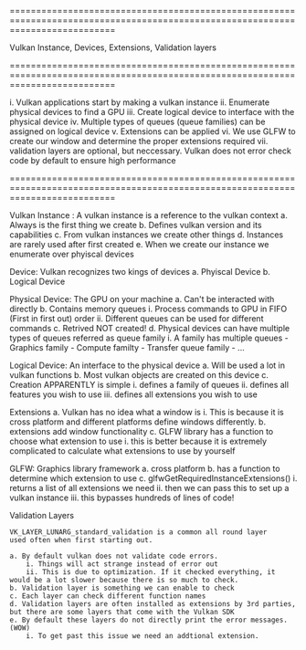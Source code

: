 ================================================================================================================================

Vulkan Instance, Devices, Extensions, Validation layers

================================================================================================================================

i. Vulkan applications start by making a vulkan instance
ii. Enumerate physical devices to find a GPU
iii. Create logical device to interface with the physical device
iv. Multiple types of queues (queue families) can be assigned on logical device
v. Extensions can be applied
vi. We use GLFW to create our window and determine the proper extensions required
vii. validation layers are optional, but neccessary. Vulkan does not error check code by default to ensure high performance

================================================================================================================================

Vulkan Instance : A vulkan instance is a reference to the vulkan context
    a. Always is the first thing we create
    b. Defines vulkan version and its capabilities
    c. From vulkan instances we create other things
    d. Instances are rarely used after first created
    e. When we create our instance we enumerate over phyiscal devices

Device: Vulkan recognizes two kings of devices
    a. Phyiscal Device
    b. Logical Device

Physical Device: The GPU on your machine
    a. Can't be interacted with directly
    b. Contains memory queues
        i. Process commands to GPU in FIFO (First in first out) order
        ii. Different queues can be used for different commands
    c. Retrived NOT created!
    d. Physical devices can have multiple types of queues  referred as queue family
        i. A family has multiple queues
            - Graphics family
            - Compute familty
            - Transfer queue family
            - ...

Logical Device: An interface to the physical device
    a. Will be used a lot in vulkan functions
    b. Most vulkan objects are created on this device
    c. Creation APPARENTLY is simple 
        i. defines a family of queues
        ii. defines all features you wish to use
        iii. defines all extensions you wish to use

Extensions
    a. Vulkan has no idea what a window is
        i. This is because it is cross platform and different platforms define windows differently.
    b. extensions add window functionality
    c. GLFW library has a function to choose what extension to use
        i. this is better because it is extremely complicated to calculate what extensions to use by yourself

GLFW: Graphics library framework
    a. cross platform
    b. has a function to determine which extension to use
    c. glfwGetRequiredInstanceExtensions()
        i. returns a list of all extensions we need
        ii. then we can pass this to set up a vulkan instance
        iii. this bypasses hundreds of lines of code!

Validation Layers

    VK_LAYER_LUNARG_standard_validation is a common all round layer
    used often when first starting out.

    a. By default vulkan does not validate code errors.
        i. Things will act strange instead of error out
        ii. This is due to optimization. If it checked everything, it would be a lot slower because there is so much to check.
    b. Validation layer is something we can enable to check
    c. Each layer can check different function names
    d. Validation layers are often installed as extensions by 3rd parties, but there are some layers that come with the Vulkan SDK
    e. By default these layers do not directly print the error messages. (WOW)
        i. To get past this issue we need an addtional extension.
